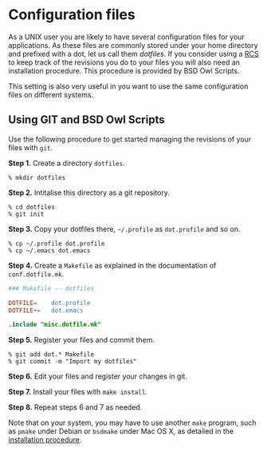 # Configuration files

As a UNIX user you are likely to have several configuration files for
your applications.  As these files are commonly stored under your home
directory and prefixed with a dot, let us call them *dotfiles*. If you
consider using a [RCS](http://en.wikipedia.org/wiki/RCS) to keep track
of the revisions you do to your files you will also need an
installation procedure.  This procedure is provided by BSD Owl
Scripts.

This setting is also very useful in you want to use the same
configuration files on different systems.


## Using GIT and BSD Owl Scripts

Use the following procedure to get started managing the revisions of
your files with `git`.

**Step 1.** Create a directory `dotfiles`.

```console
% mkdir dotfiles
```

**Step 2.** Intitalise this directory as a git repository.

```console
% cd dotfiles
% git init
```

**Step 3.** Copy your dotfiles there, `~/.profile` as `dot.profile`
and so on.

```console
% cp ~/.profile dot.profile
% cp ~/.emacs dot.emacs
```

**Step 4.** Create a `Makefile` as explained in the documentation of
`conf.dotfile.mk`.

```makefile
### Makefile -- dotfiles

DOTFILE=	dot.profile
DOTFILE+=	dot.emacs

.include "misc.dotfile.mk"
```

**Step 5.** Register your files and commit them.

```console
% git add dot.* Makefile
% git commit -m "Import my dotfiles"
```

**Step 6.** Edit your files and register your changes in git.

**Step 7.** Install your files with `make install`.﻿

**Step 8.** Repeat steps 6 and 7 as needed.

Note that on your system, you may have to use another `make` program,
such as `pmake` under Debian or `bsdmake` under Mac OS X, as detailed
in the [installation procedure](../INSTALL.md).
